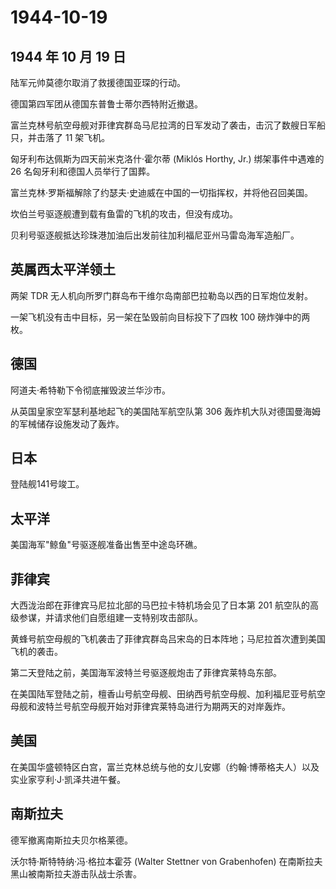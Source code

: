 # 1944-10-19

## 1944 年 10 月 19 日

陆军元帅莫德尔取消了救援德国亚琛的行动。

德国第四军团从德国东普鲁士蒂尔西特附近撤退。

富兰克林号航空母舰对菲律宾群岛马尼拉湾的日军发动了袭击，击沉了数艘日军船只，并击落了
11 架飞机。

匈牙利布达佩斯为四天前米克洛什·霍尔蒂 (Miklós Horthy, Jr.)
绑架事件中遇难的 26 名匈牙利和德国人员举行了国葬。

富兰克林·罗斯福解除了约瑟夫·史迪威在中国的一切指挥权，并将他召回美国。

坎伯兰号驱逐舰遭到载有鱼雷的飞机的攻击，但没有成功。

贝利号驱逐舰抵达珍珠港加油后出发前往加利福尼亚州马雷岛海军造船厂。

## 英属西太平洋领土

两架 TDR 无人机向所罗门群岛布干维尔岛南部巴拉勒岛以西的日军炮位发射。

一架飞机没有击中目标，另一架在坠毁前向目标投下了四枚 100
磅炸弹中的两枚。

## 德国

阿道夫·希特勒下令彻底摧毁波兰华沙市。

从英国皇家空军瑟利基地起飞的美国陆军航空队第 306
轰炸机大队对德国曼海姆的军械储存设施发动了轰炸。

## 日本

登陆舰141号竣工。

## 太平洋

美国海军"鲸鱼"号驱逐舰准备出售至中途岛环礁。

## 菲律宾

大西泷治郎在菲律宾马尼拉北部的马巴拉卡特机场会见了日本第 201
航空队的高级参谋，并请求他们自愿组建一支特别攻击部队。

黄蜂号航空母舰的飞机袭击了菲律宾群岛吕宋岛的日本阵地；马尼拉首次遭到美国飞机的袭击。

第二天登陆之前，美国海军波特兰号驱逐舰炮击了菲律宾莱特岛东部。

在美国陆军登陆之前，檀香山号航空母舰、田纳西号航空母舰、加利福尼亚号航空母舰和波特兰号航空母舰开始对菲律宾莱特岛进行为期两天的对岸轰炸。

## 美国

在美国华盛顿特区白宫，富兰克林总统与他的女儿安娜（约翰·博蒂格夫人）以及实业家亨利·J·凯泽共进午餐。

## 南斯拉夫

德军撤离南斯拉夫贝尔格莱德。

沃尔特·斯特特纳·冯·格拉本霍芬 (Walter Stettner von Grabenhofen)
在南斯拉夫黑山被南斯拉夫游击队战士杀害。

